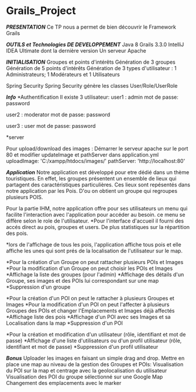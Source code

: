# Grails_Project

***PRESENTATION***
Ce TP nous a permet de bien découvrir le Framework Grails


***OUTILS et Technologies DE DEVELOPPEMENT***
Java 8
Grails 3.3.0
IntelliJ IDEA Ultimate dont la dernière version
Un serveur Apache


***INITIALISATION***
Groupes et points d'intérêts 
Génération de 3 groupes
Génération de 5 points d'intérêts
Génération de 3 types d'utilisateur : 1 Administrateurs; 1 Modérateurs et 1 Utilisateurs

Spring Security
Spring Security génère les classes User/Role/UserRole

***Info***
*Authentification
Il existe 3 utilisateur:
user1 : admin 
mot de passe: password

user2 : moderator
mot de passe: password

user3 : user 
mot de passe: password

*server

Pour upload/download des images : Démarrer le serveur apache sur le port 80 et modifier updateImage et pathServer dans application.yml
uploadImage: 'C:/xampp/htdocs/images/'
pathServer: 'http://localhost:80'


***Application***
Notre application est développé pour etre dédié dans un thème touristiques.
En effet, les groupes présentent un ensemble de lieux qui partagent des caractéristiques particulières.
Ces lieux sont repésentés dans notre application par les Pois.
D'ou on obtient un groupe qui regroupes plusieurs POIS.

Pour la partie IHM, notre application offre pour ses utilisateurs un menu qui facilite l'interaction avec l'application pour accéder au besoin.
ce menu se diffère selon le role de l'utilisateur.
*Pour l'interface d'accueil il fourni des accés direct au pois, groupes et users.
De plus statistiques sur la répartition des pois.

*lors de l'affichage de tous les pois, l'application affiche tous pois et elle affiche les unes qui sont prés de la localisation de l'utilisateur sur le map.

*Pour la création d'un Groupe on peut rattacher plusieurs POIs et Images
*Pour la modification d'un Groupe on peut choisir les POIs et Images
*Affichage la liste des groupes (pour l'admin)
*Affichage des détails d'un Groupe, ses images et des POIs lui correspondant sur une map
*Suppression d'un groupe

  
*Pour la création d'un POI on peut le rattacher à plusieurs Groupes et Images
*Pour la modification d'un POI on peut l'affecter à plusieurs Groupes des POIs et changer l'Emplacements et Images déjà affectés
*Affichage liste des pois 
*Affichage d'un POI avec ses Images et sa Localisation dans la map
*Suppression d'un POI 


*Pour la création et modification d'un utilisateur (rôle, identifiant et mot de passe)
*Affichage d'une liste d'utilisateurs ou d'un profil utilisateur (rôle, identifiant et mot de passe)
*Suppression d'un profil utilisateur


***Bonus***
Uploader les images en faisant un simple drag and drop. 
Mettre en place une map au niveau de la gestion des Groupes et POIs:
Visualisation du POI sur la map et centrage avec la geolocalisation du utilisateur
Visualisation des POI du groupe sélectionné sur une Google Map 
Changement des emplacements avec le marker  
